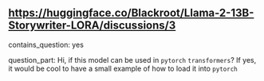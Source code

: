 ## https://huggingface.co/Blackroot/Llama-2-13B-Storywriter-LORA/discussions/3

contains_question: yes

question_part: Hi, if this model can be used in `pytorch` `transformers`? If yes, it would be cool to have a small example of how to load it into `pytorch`